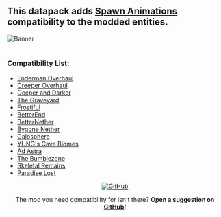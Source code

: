 ## This datapack adds [Spawn Animations](https://modrinth.com/datapack/spawn-animations) compatibility to the modded entities.

![Banner](https://cdn.modrinth.com/data/cached_images/c83cdb92dfd28a44a0f1693be7a1006a51d37b2d.png)
#
### Compatibility List:

- [Enderman Overhaul](https://modrinth.com/mod/enderman-overhaul)
- [Creeper Overhaul](https://modrinth.com/mod/creeper-overhaul)
- [Deeper and Darker](https://modrinth.com/mod/deeperdarker)
- [The Graveyard](https://modrinth.com/mod/the-graveyard-fabric)
- [Frostiful](https://modrinth.com/mod/frostiful)
- [BetterEnd](https://modrinth.com/mod/betterend)
- [BetterNether](https://modrinth.com/mod/betternether)
- [Bygone Nether](https://modrinth.com/mod/bygone-nether)
- [Galosphere](https://modrinth.com/mod/galosphere)
- [YUNG's Cave Biomes](https://modrinth.com/mod/yungs-cave-biomes)
- [Ad Astra](https://modrinth.com/mod/ad-astra)
- [The Bumblezone](https://modrinth.com/mod/the-bumblezone-fabric)
- [Skeletal Remains](https://modrinth.com/mod/skeletal-remains)
- [Paradise Lost](https://modrinth.com/mod/paradise-lost)

<div align="center">
<a href="https://github.com/Fyoncle/spawnanimations-compats" rel="noopener nofollow ugc">
<img src="https://wsrv.nl/?url=https://i.ibb.co/N9s5hz1/github.png" alt="GitHub"></a> 
  
The mod you need compatibility for isn't there? **Open a suggestion on [GitHub](https://github.com/Fyoncle/spawnanimations-compats/issues/new?template=suggestions.yml)!**
</div>
